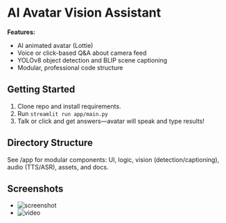 # AI Avatar Vision Assistant

**Features:**
- AI animated avatar (Lottie)
- Voice or click-based Q&A about camera feed
- YOLOv8 object detection and BLIP scene captioning
- Modular, professional code structure

## Getting Started

1. Clone repo and install requirements.
2. Run `streamlit run app/main.py`
3. Talk or click and get answers—avatar will speak and type results!

## Directory Structure
See /app for modular components: UI, logic, vision (detection/captioning), audio (TTS/ASR), assets, and docs.

## Screenshots
- ![screenshot](Context_Recognition_model/app/assets/screenshots/app_preview.png)
- ![video](Context_Recognition_model/app/assets/screenshots/video.gif)



